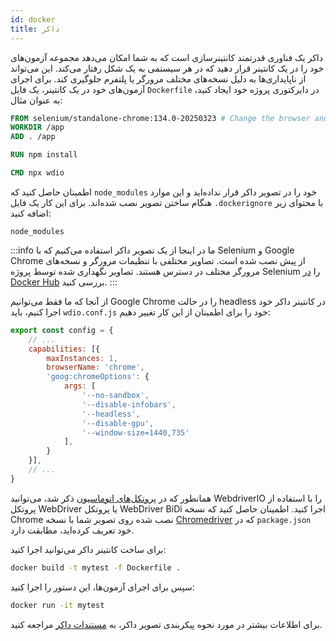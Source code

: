 ```yaml
---
id: docker
title: داکر
---
```


داکر یک فناوری قدرتمند کانتینرسازی است که به شما امکان می‌دهد مجموعه آزمون‌های خود را در یک کانتینر قرار دهید که در هر سیستمی به یک شکل رفتار می‌کند. این می‌تواند از ناپایداری‌ها به دلیل نسخه‌های مختلف مرورگر یا پلتفرم جلوگیری کند. برای اجرای آزمون‌های خود در یک کانتینر، یک فایل `Dockerfile` در دایرکتوری پروژه خود ایجاد کنید، به عنوان مثال:

```Dockerfile
FROM selenium/standalone-chrome:134.0-20250323 # Change the browser and version according to your needs
WORKDIR /app
ADD . /app

RUN npm install

CMD npx wdio
```

اطمینان حاصل کنید که `node_modules` خود را در تصویر داکر قرار نداده‌اید و این موارد هنگام ساختن تصویر نصب شده‌اند. برای این کار یک فایل `.dockerignore` با محتوای زیر اضافه کنید:

```
node_modules
```

:::info
ما در اینجا از یک تصویر داکر استفاده می‌کنیم که با Selenium و Google Chrome از پیش نصب شده است. تصاویر مختلفی با تنظیمات مرورگر و نسخه‌های مرورگر مختلف در دسترس هستند. تصاویر نگهداری شده توسط پروژه Selenium را [در Docker Hub](https://hub.docker.com/u/selenium) بررسی کنید.
:::

از آنجا که ما فقط می‌توانیم Google Chrome را در حالت headless در کانتینر داکر خود اجرا کنیم، باید `wdio.conf.js` خود را برای اطمینان از این کار تغییر دهیم:

```js title="wdio.conf.js"
export const config = {
    // ...
    capabilities: [{
        maxInstances: 1,
        browserName: 'chrome',
        'goog:chromeOptions': {
            args: [
                '--no-sandbox',
                '--disable-infobars',
                '--headless',
                '--disable-gpu',
                '--window-size=1440,735'
            ],
        }
    }],
    // ...
}
```

همانطور که در [پروتکل‌های اتوماسیون](/docs/automationProtocols) ذکر شد، می‌توانید WebdriverIO را با استفاده از پروتکل WebDriver یا پروتکل WebDriver BiDi اجرا کنید. اطمینان حاصل کنید که نسخه Chrome نصب شده روی تصویر شما با نسخه [Chromedriver](https://www.npmjs.com/package/chromedriver) که در `package.json` خود تعریف کرده‌اید، مطابقت دارد.

برای ساخت کانتینر داکر می‌توانید اجرا کنید:

```sh
docker build -t mytest -f Dockerfile .
```

سپس برای اجرای آزمون‌ها، این دستور را اجرا کنید:

```sh
docker run -it mytest
```

برای اطلاعات بیشتر در مورد نحوه پیکربندی تصویر داکر، به [مستندات داکر](https://docs.docker.com/) مراجعه کنید.